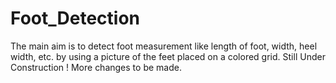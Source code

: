 # Foot_Detection
The main aim is to detect foot measurement like length of foot,  width, heel width, etc. by using a picture of the feet placed on a colored grid.
Still Under Construction ! More changes to be made.

